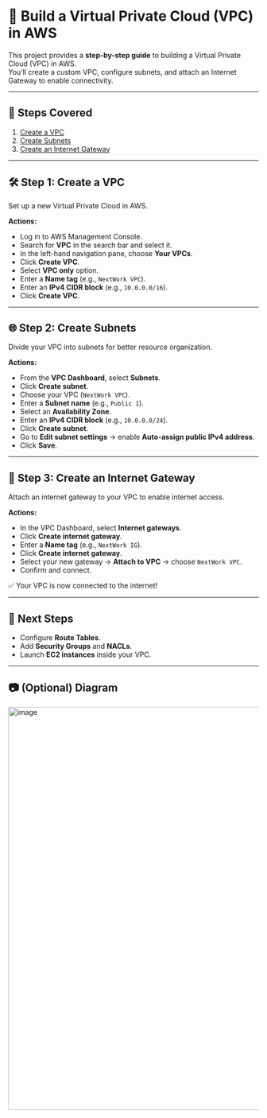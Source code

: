 # 🚀 Build a Virtual Private Cloud (VPC) in AWS

This project provides a **step-by-step guide** to building a Virtual Private Cloud (VPC) in AWS.  
You’ll create a custom VPC, configure subnets, and attach an Internet Gateway to enable connectivity.  

---

## 📑 Steps Covered
1. [Create a VPC](#step-1-create-a-vpc)  
2. [Create Subnets](#step-2-create-subnets)  
3. [Create an Internet Gateway](#step-3-create-an-internet-gateway)  

---

## 🛠️ Step 1: Create a VPC
Set up a new Virtual Private Cloud in AWS.  

**Actions:**  
- Log in to AWS Management Console.  
- Search for **VPC** in the search bar and select it.  
- In the left-hand navigation pane, choose **Your VPCs**.  
- Click **Create VPC**.  
- Select **VPC only** option.  
- Enter a **Name tag** (e.g., `NextWork VPC`).  
- Enter an **IPv4 CIDR block** (e.g., `10.0.0.0/16`).  
- Click **Create VPC**.  

---

## 🌐 Step 2: Create Subnets
Divide your VPC into subnets for better resource organization.  

**Actions:**  
- From the **VPC Dashboard**, select **Subnets**.  
- Click **Create subnet**.  
- Choose your VPC (`NextWork VPC`).  
- Enter a **Subnet name** (e.g., `Public 1`).  
- Select an **Availability Zone**.  
- Enter an **IPv4 CIDR block** (e.g., `10.0.0.0/24`).  
- Click **Create subnet**.  
- Go to **Edit subnet settings** → enable **Auto-assign public IPv4 address**.  
- Click **Save**.  

---

## 🔗 Step 3: Create an Internet Gateway
Attach an internet gateway to your VPC to enable internet access.  

**Actions:**  
- In the VPC Dashboard, select **Internet gateways**.  
- Click **Create internet gateway**.  
- Enter a **Name tag** (e.g., `NextWork IG`).  
- Click **Create internet gateway**.  
- Select your new gateway → **Attach to VPC** → choose `NextWork VPC`.  
- Confirm and connect.  

✅ Your VPC is now connected to the internet!  

---

## 📌 Next Steps
- Configure **Route Tables**.  
- Add **Security Groups** and **NACLs**.  
- Launch **EC2 instances** inside your VPC.  

---

## 📷 (Optional) Diagram
<img width="989" height="811" alt="image" src="https://github.com/user-attachments/assets/55fe0fce-01d3-4b37-95d4-7285f81ecfad" />



